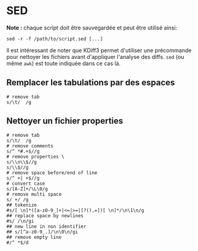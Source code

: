 # SED

**Note :** chaque script doit être sauvegardée et peut être utilisé ainsi:

```
sed -r -f /path/to/script.sed [...]
```

Il est intéressant de noter que KDiff3 permet d'utiliser une précommande pour nettoyer les fichiers avant
d'appliquer l'analyse des diffs. `sed` (ou même `awk`) est toute indiquée dans ce cas là.

## Remplacer les tabulations par des espaces

```
# remove tab  
s/\t/  /g
```

## Nettoyer un fichier properties

```
# remove tab  
s/\t/  /g
# remove comments
s/^ *#.+$//g
# remove properties \
s/\\n\\$//g
s/\\$//g
# remove space before/end of line
s/^ +| +$//g
# convert case
s/[A-Z]+/\L\0/g
# remove multi space
s/ +/ /g
## tokenize
#s/[ \n]*([a-z0-9_]+|<=|>=|[?(),=])[ \n]*/\n\1\n/g
## replace space by newlines
#s/ /\n/gi
## new line in non identifier
## s/[^a-z0-9_.]/\n\0\n/gi
## remove empty line
#/^ *$/d
```